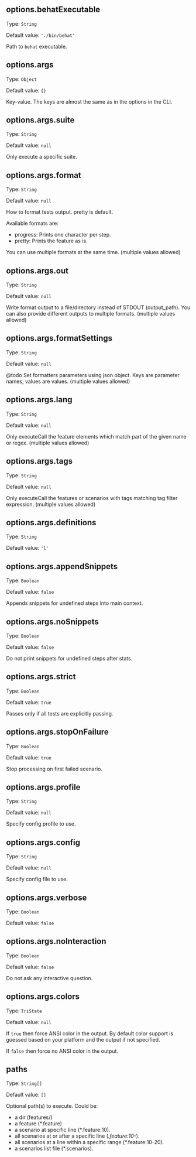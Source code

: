 ## options.behatExecutable

Type: `String`

Default value: `'./bin/behat'`

Path to `behat` executable.


## options.args

Type: `Object`

Default value: `{}`

Key-value. The keys are almost the same as in the options in the CLI.


## options.args.suite

Type: `String`

Default value: `null`

Only execute a specific suite.


## options.args.format

Type: `String`

Default value: `null`

How to format tests output. pretty is default.

Available formats are:

* progress: Prints one character per step.
* pretty: Prints the feature as is.

You can use multiple formats at the same time. (multiple values allowed)


## options.args.out

Type: `String`

Default value: `null`

Write format output to a file/directory instead of STDOUT (output_path). 
You can also provide different outputs to multiple formats. (multiple values 
allowed)


## options.args.formatSettings

Type: `String`

Default value: `null`

@todo Set formatters parameters using json object. Keys are parameter names, 
values are values. (multiple values allowed)


## options.args.lang

Type: `String`

Default value: `null`

Only executeCall the feature elements which match part of the given name or 
regex. (multiple values allowed)


## options.args.tags

Type: `String`

Default value: `null`

Only executeCall the features or scenarios with tags matching tag filter 
expression. (multiple values allowed)


## options.args.definitions

Type: `String`

Default value: `'l'`


## options.args.appendSnippets

Type: `Boolean`

Default value: `false`

Appends snippets for undefined steps into main context.


## options.args.noSnippets

Type: `Boolean`

Default value: `false`

Do not print snippets for undefined steps after stats.


## options.args.strict

Type: `Boolean`

Default value: `true`

Passes only if all tests are explicitly passing.


## options.args.stopOnFailure

Type: `Boolean`

Default value: `true`

Stop processing on first failed scenario.


## options.args.profile

Type: `String`

Default value: `null`

Specify config profile to use.


## options.args.config

Type: `String`

Default value: `null`

Specify config file to use.


## options.args.verbose

Type: `Boolean`

Default value: `false`


## options.args.noInteraction

Type: `Boolean`

Default value: `false`

Do not ask any interactive question.


## options.args.colors

Type: `TriState`

Default value: `null`

If `true` then force ANSI color in the output. By default color support is 
guessed based on your platform and the output if not specified.

If `false` then force no ANSI color in the output.


## paths

Type: `String[]`

Default value: `[]`

Optional path(s) to execute. Could be:

* a dir (features/)
* a feature (*.feature)
* a scenario at specific line (*.feature:10).
* all scenarios at or after a specific line (*.feature:10-*).
* all scenarios at a line within a specific range (*.feature:10-20).
* a scenarios list file (*.scenarios).
